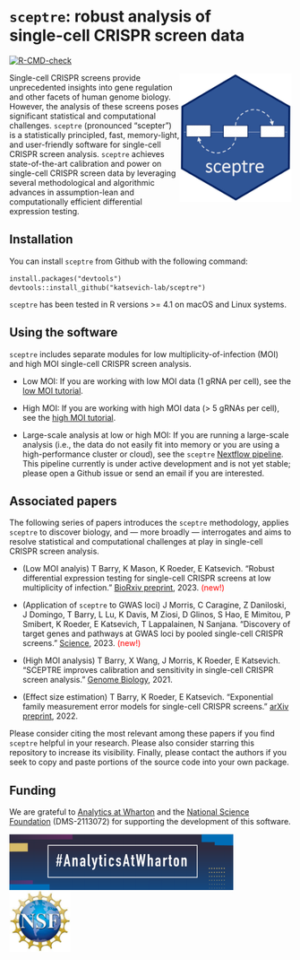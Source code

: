 
<!-- README.md is generated from README.Rmd. Please edit that file -->

# `sceptre`: robust analysis of <br>single-cell CRISPR screen data

<!-- badges: start -->

[![R-CMD-check](https://github.com/Katsevich-Lab/sceptre/workflows/R-CMD-check/badge.svg)](https://github.com/Katsevich-Lab/sceptre/actions)

<!-- badges: end -->

<img src="man/figures/hex.jpg" align="right" width="200"/>

Single-cell CRISPR screens provide unprecedented insights into gene
regulation and other facets of human genome biology. However, the
analysis of these screens poses significant statistical and
computational challenges. `sceptre` (pronounced “scepter”) is a
statistically principled, fast, memory-light, and user-friendly software
for single-cell CRISPR screen analysis. `sceptre` achieves
state-of-the-art calibration and power on single-cell CRISPR screen data
by leveraging several methodological and algorithmic advances in
assumption-lean and computationally efficient differential expression
testing.

## Installation

You can install `sceptre` from Github with the following command:

    install.packages("devtools")
    devtools::install_github("katsevich-lab/sceptre")

`sceptre` has been tested in R versions \>= 4.1 on macOS and Linux
systems.

## Using the software

`sceptre` includes separate modules for low multiplicity-of-infection
(MOI) and high MOI single-cell CRISPR screen analysis.

- Low MOI: If you are working with low MOI data (1 gRNA per cell), see
  the [low MOI
  tutorial](https://katsevich-lab.github.io/sceptre/articles/lowmoi_tutorial.html).

- High MOI: If you are working with high MOI data (\> 5 gRNAs per cell),
  see the [high MOI
  tutorial](https://katsevich-lab.github.io/sceptre/articles/highmoi_tutorial.html).

- Large-scale analysis at low or high MOI: If you are running a
  large-scale analysis (i.e., the data do not easily fit into memory or
  you are using a high-performance cluster or cloud), see the `sceptre`
  [Nextflow
  pipeline](https://github.com/timothy-barry/sceptre-pipeline). This
  pipeline currently is under active development and is not yet stable;
  please open a Github issue or send an email if you are interested.

## Associated papers

The following series of papers introduces the `sceptre` methodology,
applies `sceptre` to discover biology, and — more broadly — interrogates
and aims to resolve statistical and computational challenges at play in
single-cell CRISPR screen analysis.

- (Low MOI analyis) T Barry, K Mason, K Roeder, E Katsevich. “Robust
  differential expression testing for single-cell CRISPR screens at low
  multiplicity of infection.” [BioRxiv
  preprint](https://www.biorxiv.org/content/10.1101/2023.05.15.540875v1), 2023.
  <span style="color:red">(new!)</span>

- (Application of `sceptre` to GWAS loci) J Morris, C Caragine, Z
  Daniloski, J Domingo, T Barry, L Lu, K Davis, M Ziosi, D Glinos, S
  Hao, E Mimitou, P Smibert, K Roeder, E Katsevich, T Lappalainen, N
  Sanjana. “Discovery of target genes and pathways at GWAS loci by
  pooled single-cell CRISPR screens.”
  [Science](https://www.science.org/doi/10.1126/science.adh7699), 2023.
  <span style="color:red">(new!)</span>

- (High MOI analysis) T Barry, X Wang, J Morris, K Roeder, E Katsevich.
  “SCEPTRE improves calibration and sensitivity in single-cell CRISPR
  screen analysis.” [Genome
  Biology](https://genomebiology.biomedcentral.com/articles/10.1186/s13059-021-02545-2), 2021.

- (Effect size estimation) T Barry, K Roeder, E Katsevich. “Exponential
  family measurement error models for single-cell CRISPR screens.”
  [arXiv preprint](https://doi.org/10.48550/arXiv.2201.01879), 2022.

Please consider citing the most relevant among these papers if you find
`sceptre` helpful in your research. Please also consider starring this
repository to increase its visibility. Finally, please contact the
authors if you seek to copy and paste portions of the source code into
your own package.

## Funding

We are grateful to [Analytics at
Wharton](https://analytics.wharton.upenn.edu/) and the [National Science
Foundation](https://www.nsf.gov/) (DMS-2113072) for supporting the
development of this software.

<img src="man/figures/wharton_analytics.png" align="center" width="400"/>
    <img src="man/figures/nsf.jpeg" align="center" width="109"/>
